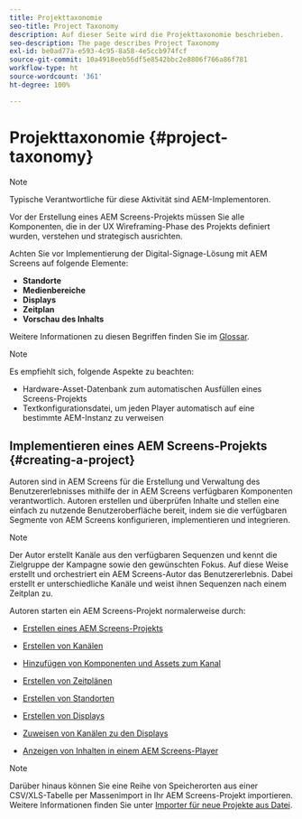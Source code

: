 ```yaml
---
title: Projekttaxonomie
seo-title: Project Taxonomy
description: Auf dieser Seite wird die Projekttaxonomie beschrieben.
seo-description: The page describes Project Taxonomy
exl-id: be0ad77a-e593-4c95-8a58-4e5ccb974fcf
source-git-commit: 10a4918eeb56df5e8542bbc2e8806f766a86f781
workflow-type: ht
source-wordcount: '361'
ht-degree: 100%

---
```


# Projekttaxonomie {#project-taxonomy}

>[!NOTE]
>
>Typische Verantwortliche für diese Aktivität sind AEM-Implementoren.

Vor der Erstellung eines AEM Screens-Projekts müssen Sie alle Komponenten, die in der UX Wireframing-Phase des Projekts definiert wurden, verstehen und strategisch ausrichten.

Achten Sie vor Implementierung der Digital-Signage-Lösung mit AEM Screens auf folgende Elemente:

* **Standorte**
* **Medienbereiche**
* **Displays**
* **Zeitplan**
* **Vorschau des Inhalts**

Weitere Informationen zu diesen Begriffen finden Sie im [Glossar](https://experienceleague.adobe.com/docs/experience-manager-screens/user-guide/overview/screens-glossary.html?lang=de).

>[!NOTE]
>
>Es empfiehlt sich, folgende Aspekte zu beachten:
>
>* Hardware-Asset-Datenbank zum automatischen Ausfüllen eines Screens-Projekts
>* Textkonfigurationsdatei, um jeden Player automatisch auf eine bestimmte AEM-Instanz zu verweisen


## Implementieren eines AEM Screens-Projekts {#creating-a-project}

Autoren sind in AEM Screens für die Erstellung und Verwaltung des Benutzererlebnisses mithilfe der in AEM Screens verfügbaren Komponenten verantwortlich. Autoren erstellen und überprüfen Inhalte und stellen eine einfach zu nutzende Benutzeroberfläche bereit, indem sie die verfügbaren Segmente von AEM Screens konfigurieren, implementieren und integrieren.

>[!NOTE]
>
>Der Autor erstellt Kanäle aus den verfügbaren Sequenzen und kennt die Zielgruppe der Kampagne sowie den gewünschten Fokus. Auf diese Weise erstellt und orchestriert ein AEM Screens-Autor das Benutzererlebnis. Dabei erstellt er unterschiedliche Kanäle und weist ihnen Sequenzen nach einem Zeitplan zu.

Autoren starten ein AEM Screens-Projekt normalerweise durch:

* [Erstellen eines AEM Screens-Projekts](https://experienceleague.adobe.com/docs/experience-manager-screens/user-guide/authoring/setting-up-projects/creating-a-screens-project.html?lang=de)
* [Erstellen von Kanälen](https://experienceleague.adobe.com/docs/experience-manager-screens/user-guide/authoring/setting-up-projects/managing-channels.html?lang=de)
* [Hinzufügen von Komponenten und Assets zum Kanal](https://experienceleague.adobe.com/docs/experience-manager-screens/user-guide/authoring/product-features/adding-components-to-a-channel.html?lang=de)
* [Erstellen von Zeitplänen](https://experienceleague.adobe.com/docs/experience-manager-screens/user-guide/authoring/setting-up-projects/managing-schedules.html?lang=de)
* [Erstellen von Standorten](https://experienceleague.adobe.com/docs/experience-manager-screens/user-guide/authoring/setting-up-projects/managing-locations.html?lang=de)
* [Erstellen von Displays](https://experienceleague.adobe.com/docs/experience-manager-screens/user-guide/authoring/setting-up-projects/managing-displays.html?lang=de)
* [Zuweisen von Kanälen zu den Displays](https://experienceleague.adobe.com/docs/experience-manager-screens/user-guide/authoring/setting-up-projects/assigning-channels/channel-assignment.html?lang=de)

* [Anzeigen von Inhalten in einem AEM Screens-Player](https://experienceleague.adobe.com/docs/experience-manager-screens/user-guide/administering/working-with-screens-player.html?lang=de)

>[!NOTE]
>Darüber hinaus können Sie eine Reihe von Speicherorten aus einer CSV/XLS-Tabelle per Massenimport in Ihr AEM Screens-Projekt importieren. Weitere Informationen finden Sie unter [Importer für neue Projekte aus Datei](https://experienceleague.adobe.com/docs/experience-manager-screens/user-guide/administering/project-importer.html?lang=de).
